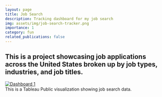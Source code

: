 ```yaml
---
layout: page
title: Job Search
description: Tracking dashboard for my job search
img: assets/img/job-search-tracker.png
importance: 1
category: fun
related_publications: false
---
```

This is a project showcasing job applications across the United States broken up by job types, industries, and job titles.
---
<!-- Tableau Public Visualization -->
<div class="row justify-content-center">
    <div class="col-12 col-lg-10 mt-3 mt-md-0">
        <div class="tableau-container d-flex justify-content-center">
            <div class='tableauPlaceholder' id='viz1724289726412' style='position: relative'>
                <noscript>
                    <a href='#'><img alt='Dashboard 1 ' src='https://public.tableau.com/static/images/Jo/JobSearch_17049549145600/Dashboard1/1_rss.png' style='border: none' /></a>
                </noscript>
                <object class='tableauViz' style='display:none;'>
                    <param name='host_url' value='https%3A%2F%2Fpublic.tableau.com%2F' />
                    <param name='embed_code_version' value='3' />
                    <param name='site_root' value='' />
                    <param name='name' value='JobSearch_17049549145600/Dashboard1' />
                    <param name='tabs' value='no' />
                    <param name='toolbar' value='yes' />
                    <param name='static_image' value='https://public.tableau.com/static/images/Jo/JobSearch_17049549145600/Dashboard1/1.png' />
                    <param name='animate_transition' value='yes' />
                    <param name='display_static_image' value='yes' />
                    <param name='display_spinner' value='yes' />
                    <param name='display_overlay' value='yes' />
                    <param name='display_count' value='yes' />
                    <param name='language' value='en-US' />
                </object>
            </div>
        </div>
    </div>
</div>
<div class="caption text-center">
    This is a Tableau Public visualization showing job search data.
</div>

<style>
    .tableau-container {
        width: 100%;
        max-width: 800px; /* Adjust this value as needed */
        margin: 0 auto;
    }
</style>

<script type='text/javascript'>
    var divElement = document.getElementById('viz1724289726412');
    var vizElement = divElement.getElementsByTagName('object')[0];
    if ( divElement.offsetWidth > 800 ) {
        vizElement.style.width='800px';
        vizElement.style.height='627px';
    } else if ( divElement.offsetWidth > 500 ) {
        vizElement.style.width='800px';
        vizElement.style.height='627px';
    } else {
        vizElement.style.width='100%';
        vizElement.style.height='727px';
    }
    var scriptElement = document.createElement('script');
    scriptElement.src = 'https://public.tableau.com/javascripts/api/viz_v1.js';
    vizElement.parentNode.insertBefore(scriptElement, vizElement);
</script>